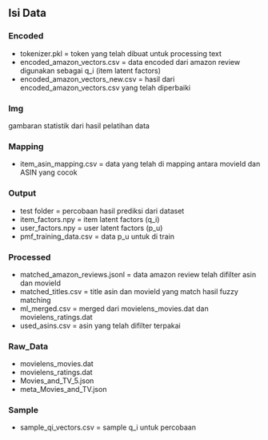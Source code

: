 ## Isi Data

### Encoded

- tokenizer.pkl = token yang telah dibuat untuk processing text
- encoded_amazon_vectors.csv = data encoded dari amazon review digunakan sebagai q_i (item latent factors)
- encoded_amazon_vectors_new.csv = hasil dari encoded_amazon_vectors.csv yang telah diperbaiki

### Img

gambaran statistik dari hasil pelatihan data

### Mapping

- item_asin_mapping.csv = data yang telah di mapping antara movieId dan ASIN yang cocok

### Output

- test folder = percobaan hasil prediksi dari dataset
- item_factors.npy = item latent factors (q_i)
- user_factors.npy = user latent factors (p_u)
- pmf_training_data.csv = data p_u untuk di train

### Processed

- matched_amazon_reviews.jsonl = data amazon review telah difilter asin dan movieId
- matched_titles.csv = title asin dan movieId yang match hasil fuzzy matching
- ml_merged.csv = merged dari movielens_movies.dat dan movielens_ratings.dat
- used_asins.csv = asin yang telah difilter terpakai

### Raw_Data

- movielens_movies.dat
- movielens_ratings.dat
- Movies_and_TV_5.json
- meta_Movies_and_TV.json

### Sample

- sample_qi_vectors.csv = sample q_i untuk percobaan

